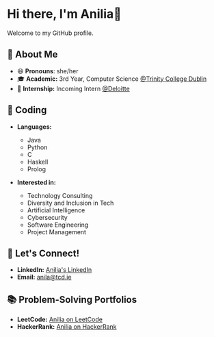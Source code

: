 # Hi there, I'm Anilia👋

Welcome to my GitHub profile.

## 🌱 About Me

- 😄 **Pronouns**: she/her
- 🎓 **Academic:** 3rd Year, Computer Science [@Trinity College Dublin](https://www.tcd.ie/)
- 💼 **Internship:** Incoming Intern [@Deloitte](https://www2.deloitte.com/ie/en.html)

## 🚀 Coding

- **Languages:**
  - Java
  - Python
  - C
  - Haskell
  - Prolog
  
- **Interested in:**
  - Technology Consulting
  - Diversity and Inclusion in Tech
  - Artificial Intelligence
  - Cybersecurity
  - Software Engineering
  - Project Management

## 🤝 Let's Connect!

- **LinkedIn:** [Anilia's LinkedIn](https://www.linkedin.com/in/anilia-anil/)
- **Email:** [anila@tcd.ie](mailto:anila@tcd.ie)

## 📚 Problem-Solving Portfolios

- **LeetCode:** [Anilia on LeetCode](https://leetcode.com/Anilia/)
- **HackerRank:** [Anilia on HackerRank](https://www.hackerrank.com/profile/anila5)
